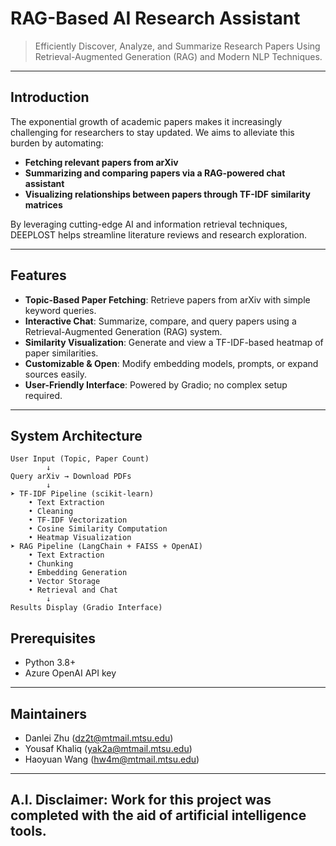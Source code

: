 # RAG-Based AI Research Assistant
> Efficiently Discover, Analyze, and Summarize Research Papers Using Retrieval-Augmented Generation (RAG) and Modern NLP Techniques.

---

## Introduction

The exponential growth of academic papers makes it increasingly challenging for researchers to stay updated. We aims to alleviate this burden by automating:

- **Fetching relevant papers from arXiv**
- **Summarizing and comparing papers via a RAG-powered chat assistant**
- **Visualizing relationships between papers through TF-IDF similarity matrices**

By leveraging cutting-edge AI and information retrieval techniques, DEEPLOST helps streamline literature reviews and research exploration.

---

## Features

- **Topic-Based Paper Fetching**: Retrieve papers from arXiv with simple keyword queries.
- **Interactive Chat**: Summarize, compare, and query papers using a Retrieval-Augmented Generation (RAG) system.
- **Similarity Visualization**: Generate and view a TF-IDF-based heatmap of paper similarities.
- **Customizable & Open**: Modify embedding models, prompts, or expand sources easily.
- **User-Friendly Interface**: Powered by Gradio; no complex setup required.

---

## System Architecture

```plaintext
User Input (Topic, Paper Count)
        ↓
Query arXiv → Download PDFs
        ↓
➤ TF-IDF Pipeline (scikit-learn)
    • Text Extraction
    • Cleaning
    • TF-IDF Vectorization
    • Cosine Similarity Computation
    • Heatmap Visualization
➤ RAG Pipeline (LangChain + FAISS + OpenAI)
    • Text Extraction
    • Chunking
    • Embedding Generation
    • Vector Storage
    • Retrieval and Chat
        ↓
Results Display (Gradio Interface)
```
## Prerequisites
- Python 3.8+
- Azure OpenAI API key
---
## Maintainers
- Danlei Zhu (dz2t@mtmail.mtsu.edu)
- Yousaf Khaliq (yak2a@mtmail.mtsu.edu)
- Haoyuan Wang (hw4m@mtmail.mtsu.edu)
---
## A.I. Disclaimer: Work for this project was completed with the aid of artificial intelligence tools.
